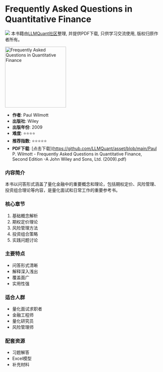 # Frequently Asked Questions in Quantitative Finance

![](https://fastly.jsdelivr.net/gh/bucketio/img3@main/2024/09/04/1725464231869-e0b2f727-2a0f-4270-bf6c-31ddc350426a.gif)
本书籍由[LLMQuant社区](https://llmquant.com/)整理, 并提供PDF下载, 只供学习交流使用, 版权归原作者所有。

<img src="cover.jpg" alt="Frequently Asked Questions in Quantitative Finance" width="200"/>

- **作者**: Paul Wilmott
- **出版社**: Wiley
- **出版年份**: 2009
- **难度**: ⭐⭐⭐⭐
- **推荐指数**: ⭐⭐⭐⭐⭐
- **PDF下载**: [点击下载](https://github.com/LLMQuant/asset/blob/main/Paul P. Wilmott - Frequently Asked Questions in Quantitative Finance, Second Edition  -A John Wiley and Sons, Ltd. (2009).pdf)

### 内容简介
本书以问答形式涵盖了量化金融中的重要概念和理论，包括期权定价、风险管理、投资组合理论等内容，是量化面试和日常工作的重要参考书。

### 核心章节
1. 基础概念解析
2. 期权定价理论
3. 风险管理方法
4. 投资组合策略
5. 实践问题讨论

### 主要特点
- 问答形式清晰
- 解释深入浅出
- 覆盖面广
- 实用性强

### 适合人群
- 量化面试求职者
- 金融工程师
- 量化研究员
- 风险管理师

### 配套资源
- 习题解答
- Excel模型
- 补充材料 